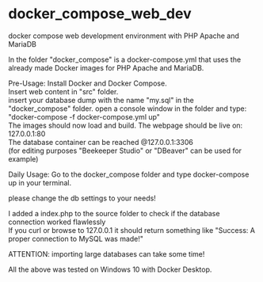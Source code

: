 # docker_compose_web_dev
 docker compose web development environment with PHP Apache and MariaDB
 
   
 In the folder "docker_compose" is a docker-compose.yml that uses the already made Docker images
 for PHP Apache and MariaDB.
 
 Pre-Usage:
 Install Docker and Docker Compose.      
 Insert web content in "src" folder.  
 insert your database dump with the name "my.sql" in the "docker_compose" folder.
 open a console window in the folder and type: "docker-compose -f docker-compose.yml up"   
 The images should now load and build.
 The webpage should be live on: 127.0.0.1:80    
 The database container can be reached @127.0.0.1:3306    
 (for editing purposes "Beekeeper Studio" or "DBeaver" can be used for example)
        
 Daily Usage:
 Go to the docker_compose folder and type docker-compose up in your terminal. 
 
 please change the db settings to your needs!    


     
 I added a index.php to the source folder to check if the database connection worked flawlessly   
 If you curl or browse to 127.0.0.1 it should return something like "Success: A proper connection to MySQL was made!" 

 ATTENTION: importing large databases can take some time!
 
 All the above was tested on Windows 10 with Docker Desktop.
